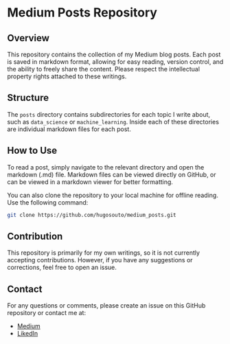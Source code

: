 # Medium Posts Repository

## Overview

This repository contains the collection of my Medium blog posts. Each post is saved in markdown format, allowing for easy reading, version control, and the ability to freely share the content. Please respect the intellectual property rights attached to these writings.

## Structure

The `posts` directory contains subdirectories for each topic I write about, such as `data_science` or `machine_learning`. Inside each of these directories are individual markdown files for each post.

## How to Use

To read a post, simply navigate to the relevant directory and open the markdown (.md) file. Markdown files can be viewed directly on GitHub, or can be viewed in a markdown viewer for better formatting.

You can also clone the repository to your local machine for offline reading. Use the following command:

```bash
git clone https://github.com/hugosouto/medium_posts.git
```

## Contribution

This repository is primarily for my own writings, so it is not currently accepting contributions. However, if you have any suggestions or corrections, feel free to open an issue.

## Contact

For any questions or comments, please create an issue on this GitHub repository or contact me at:

- [Medium](https://medium.com/@hugosouto)
- [LikedIn](https://www.linkedin.com/in/hugosouto/)
